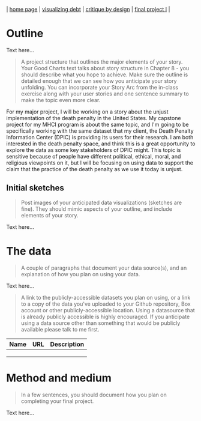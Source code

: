 | [home page](https://laurawei6.github.io/tswd-portfolio/) | [visualizing debt](visualizing-government-debt) | [critique by design](critique-by-design) | [final project I](final-project-part-one) |

# Outline
Text here...

> A project structure that outlines the major elements of your story.  Your Good Charts text talks about story structure in Chapter 8 - you should describe what you hope to achieve.  Make sure the outline is detailed enough that we can see how you anticipate your story unfolding.  You can incorporate your Story Arc from the in-class exercise along with your user stories and one sentence summary to make the topic even more clear. 

For my major project, I will be working on a story about the unjust implementation of the death penalty in the United States. My capstone project for my MHCI program is about the same topic, and I'm going to be specifically working with the same dataset that my client, the Death Penalty Information Center (DPIC) is providing its users for their research. I am both interested in the death penalty space, and think this is a great opportunity to explore the data as some key stakeholders of DPIC might. This topic is sensitive because of people have different political, ethical, moral, and religious viewpoints on it, but I will be focusing on using data to support the claim that the practice of the death penalty as we use it today is unjust.

## Initial sketches
> Post images of your anticipated data visualizations (sketches are fine). They should mimic aspects of your outline, and include elements of your story.  

Text here...

# The data
> A couple of paragraphs that document your data source(s), and an explanation of how you plan on using your data. 

Text here...

> A link to the publicly-accessible datasets you plan on using, or a link to a copy of the data you've uploaded to your Github repository, Box account or other publicly-accessible location. Using a datasource that is already publicly accessible is highly encouraged.  If you anticipate using a data source other than something that would be publicly available please talk to me first. 

| Name | URL | Description |
|------|-----|-------------|
|      |     |             |
|      |     |             |
|      |     |             |

# Method and medium
> In a few sentences, you should document how you plan on completing your final project. 

Text here...
